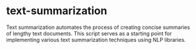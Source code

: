 # text-summarization

Text summarization automates the process of creating concise summaries of lengthy text documents. This script serves as a starting point for implementing various text summarization techniques using NLP libraries.

